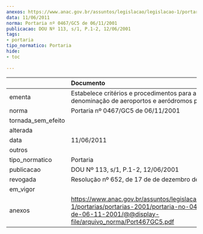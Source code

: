 ```yaml
---
anexos: https://www.anac.gov.br/assuntos/legislacao/legislacao-1/portarias/portarias-2001/portaria-no-0467-gc5-de-06-11-2001/@@display-file/arquivo_norma/Port467GC5.pdf
data: 11/06/2011
norma: Portaria nº 0467/GC5 de 06/11/2001
publicacao: DOU Nº 113, s/1, P.1-2, 12/06/2001
tags:
- portaria
tipo_normatico: Portaria
hide: 
- toc 
 
---
```


|                    | Documento                                                                                                                                                        |
|:-------------------|:-----------------------------------------------------------------------------------------------------------------------------------------------------------------|
| ementa             | Estabelece critérios e procedimentos para a denominação de aeroportos e aeródromos públicos.                                                                     |
| norma              | Portaria nº 0467/GC5 de 06/11/2001                                                                                                                               |
| tornada_sem_efeito |                                                                                                                                                                  |
| alterada           |                                                                                                                                                                  |
| data               | 11/06/2011                                                                                                                                                       |
| outros             |                                                                                                                                                                  |
| tipo_normatico     | Portaria                                                                                                                                                         |
| publicacao         | DOU Nº 113, s/1, P.1-2, 12/06/2001                                                                                                                               |
| revogada           | Resolução nº 652, de 17 de de dezembro de 2021.                                                                                                                  |
| em_vigor           |                                                                                                                                                                  |
| anexos             | https://www.anac.gov.br/assuntos/legislacao/legislacao-1/portarias/portarias-2001/portaria-no-0467-gc5-de-06-11-2001/@@display-file/arquivo_norma/Port467GC5.pdf |